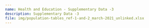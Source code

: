 ```yaml
---
name: Health and Education - Supplementary Data -3
description: Supplementary Data -3
file: img/population-tables_ref-1-and-2_march-2021_unlinked.xlsx
---
```

